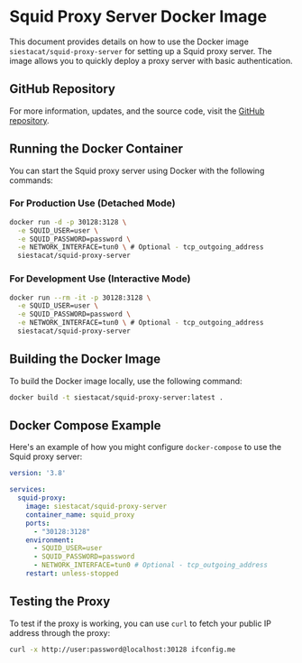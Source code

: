 # Squid Proxy Server Docker Image

This document provides details on how to use the Docker image `siestacat/squid-proxy-server` for setting up a Squid proxy server. The image allows you to quickly deploy a proxy server with basic authentication.

## GitHub Repository

For more information, updates, and the source code, visit the [GitHub repository](https://github.com/siestacat/docker-squid-proxy-server).

## Running the Docker Container

You can start the Squid proxy server using Docker with the following commands:

### For Production Use (Detached Mode)

```bash
docker run -d -p 30128:3128 \
  -e SQUID_USER=user \
  -e SQUID_PASSWORD=password \
  -e NETWORK_INTERFACE=tun0 \ # Optional - tcp_outgoing_address
  siestacat/squid-proxy-server
```

### For Development Use (Interactive Mode)

```bash
docker run --rm -it -p 30128:3128 \
  -e SQUID_USER=user \
  -e SQUID_PASSWORD=password \
  -e NETWORK_INTERFACE=tun0 \ # Optional - tcp_outgoing_address
  siestacat/squid-proxy-server
```

## Building the Docker Image

To build the Docker image locally, use the following command:

```bash
docker build -t siestacat/squid-proxy-server:latest .
```

## Docker Compose Example

Here's an example of how you might configure `docker-compose` to use the Squid proxy server:

```yaml
version: '3.8'

services:
  squid-proxy:
    image: siestacat/squid-proxy-server
    container_name: squid_proxy
    ports:
      - "30128:3128"
    environment:
      - SQUID_USER=user
      - SQUID_PASSWORD=password
      - NETWORK_INTERFACE=tun0 # Optional - tcp_outgoing_address
    restart: unless-stopped
```

## Testing the Proxy

To test if the proxy is working, you can use `curl` to fetch your public IP address through the proxy:

```bash
curl -x http://user:password@localhost:30128 ifconfig.me
```